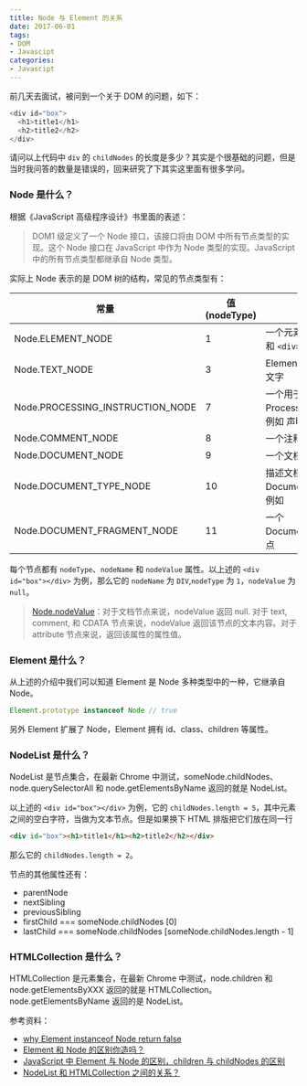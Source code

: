 ```yaml
---
title: Node 与 Element 的关系
date: 2017-06-01
tags:
- DOM
- Javascipt
categories:
- Javascipt
---
```

前几天去面试，被问到一个关于 DOM 的问题，如下：
```js
<div id="box">
  <h1>title1</h1>
  <h2>title2</h2>
</div>
```
请问以上代码中 `div` 的 `childNodes` 的长度是多少？其实是个很基础的问题，但是当时我问答的数量是错误的，回来研究了下其实这里面有很多学问。

### Node 是什么？

根据《JavaScript 高级程序设计》书里面的表述：
> DOM1 级定义了一个 Node 接口，该接口将由 DOM 中所有节点类型的实现。这个 Node 接口在 JavaScript 中作为 Node 类型的实现。JavaScript 中的所有节点类型都继承自 Node 类型。

实际上 Node 表示的是 DOM 树的结构，常见的节点类型有：

| 常量 | 值 (nodeType) | 描述 |
| ------| ------ | ------ |
| Node.ELEMENT_NODE | 1 | 一个元素节点，例如 `<p>` 和 `<div>` |
| Node.TEXT_NODE | 3 | Element 或者 Attr 中的文字 |
| Node.PROCESSING_INSTRUCTION_NODE | 7 | 一个用于 xml 文档的 ProcessingInstruction，例如 <?xml-stylesheet ... ?> 声明 |
| Node.COMMENT_NODE | 8 | 一个注释节点 |
| Node.DOCUMENT_NODE | 9 | 一个文档节点 |
| Node.DOCUMENT_TYPE_NODE | 10 | 描述文档类型的 DocumentType 节点。例如 <!DOCTYPE HTML> |
| Node.DOCUMENT_FRAGMENT_NODE | 11 | 一个 DocumentFragment 节点 |

每个节点都有 `nodeType`、`nodeName` 和 `nodeValue` 属性。以上述的 `<div id="box"></div>` 为例，那么它的 `nodeName` 为 `DIV`,`nodeType` 为 `1`，`nodeValue` 为 `null`。

> [Node.nodeValue](https://developer.mozilla.org/zh-CN/docs/Web/API/Node/nodeValue)：对于文档节点来说，nodeValue 返回 null. 对于 text, comment, 和 CDATA 节点来说，nodeValue 返回该节点的文本内容。对于 attribute 节点来说，返回该属性的属性值。

### Element 是什么？

从上述的介绍中我们可以知道 Element 是 Node 多种类型中的一种，它继承自 Node。
```js
Element.prototype instanceof Node // true
```
另外 Element 扩展了 Node，Element 拥有 id、class、children 等属性。

### NodeList 是什么？

NodeList 是节点集合，在最新 Chrome 中测试，someNode.childNodes、node.querySelectorAll 和 node.getElementsByName 返回的就是 NodeList。
 
以上述的 `<div id="box"></div>` 为例，它的 `childNodes.length = 5`，其中元素之间的空白字符，当做为文本节点。但是如果换下 HTML 排版把它们放在同一行

```html
<div id="box"><h1>title1</h1><h2>title2</h2></div>
```
那么它的 `childNodes.length = 2`。

节点的其他属性还有：
- parentNode
- nextSibling
- previousSibling
- firstChild === someNode.childNodes [0]
- lastChild === someNode.childNodes [someNode.childNodes.length - 1]

### HTMLCollection 是什么？

HTMLCollection 是元素集合，在最新 Chrome 中测试，node.children 和 node.getElementsByXXX 返回的就是 HTMLCollection。node.getElementsByName 返回的是 NodeList。

参考资料：
- [why Element instanceof Node return false](https://stackoverflow.com/questions/42685328/why-element-instanceof-node-return-false)
- [Element 和 Node 的区别你造吗？](http://www.jianshu.com/p/695b5c78a7ca)
- [JavaScript 中 Element 与 Node 的区别，children 与 childNodes 的区别](http://www.cnblogs.com/jscode/archive/2012/09/04/2670819.html)
- [NodeList 和 HTMLCollection 之间的关系？](https://www.zhihu.com/question/31576889/answer/52559370)
